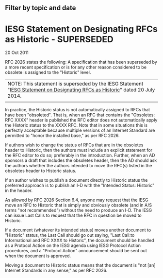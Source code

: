 Filter by topic and date
------------------------

IESG Statement on Designating RFCs as Historic - SUPERSEDED
===========================================================

20 Oct 2011

RFC 2026 states the following: A specification that has been superseded by a more recent specification or is for any other reason considered to be obsolete is assigned to the "Historic" level.



|  |
| --- |
| NOTE: This statement is superseded by the IESG Statement "[IESG Statement on Designating RFCs as Historic](https://www.ietf.org/about/groups/iesg/statements/designating-rfcs-historic-2014-07-20/)" dated 20 July 2014. |
|  |

In practice, the Historic status is not automatically assigned to RFCs that have been "obsoleted". That is, when an RFC that contains the "Obsoletes: RFC XXXX" header is published the RFC editor does not automatically apply the Historic status to the XXXX RFC. Note that in some situations this is perfectly acceptable because multiple versions of an Internet Standard are permitted to "honor the installed base," as per RFC 2026.

If authors wish to change the status of RFCs that are in the obsoletes header to Historic, then the authors must include an explicit statement for the RFC editor to do so; preferably in the introduction. Further, when an AD sponsors a draft that includes the obsoletes header, then the AD should ask the authors whether the authors intended to move the RFC(s) listed in the obsoletes header to Historic status.

If an author wishes to publish a document directly to Historic status the preferred approach is to publish an I-D with the "Intended Status: Historic" in the header.

As allowed by RFC 2026 Section 6.4, anyone may request that the IESG move an RFC to Historic that is simply and obviously obsolete (and in A/S terms "not recommended") without the need to produce an I-D. The IESG can issue Last Calls to request that the RFC in question be moved to Historic.

If a document (whatever its intended status) moves another document to "Historic" status, the Last Call should go out saying, "Last Call:to Informational and RFC XXXX to Historic", the document should be handled as a Protocol Action on the IESG agenda using IESG Protocol Action procedures, and a "Protocol Action" announcement should be sent out when the document is approved.

Moving a document to Historic status means that the document is "not [an] Internet Standards in any sense," as per RFC 2026.

